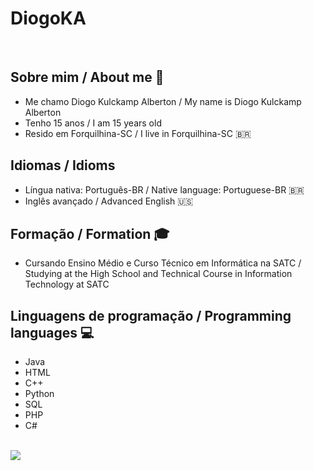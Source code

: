 # DiogoKA
<br>

## Sobre mim / About me 👨
- Me chamo Diogo Kulckamp Alberton / My name is Diogo Kulckamp Alberton 
- Tenho 15 anos / I am 15 years old
- Resido em Forquilhina-SC / I live in Forquilhina-SC 🇧🇷

## Idiomas / Idioms
- Língua nativa: Português-BR / Native language: Portuguese-BR 🇧🇷
- Inglês avançado / Advanced English 🇺🇸

## Formação / Formation 🎓
- Cursando Ensino Médio e Curso Técnico em Informática na SATC / Studying at the High School and Technical Course in Information Technology at SATC 

## Linguagens de programação / Programming languages 💻
- Java
- HTML
- C++
- Python
- SQL
- PHP
- C#

<br>
<img src="https://media.giphy.com/media/lJNoBCvQYp7nq/giphy.gif">
